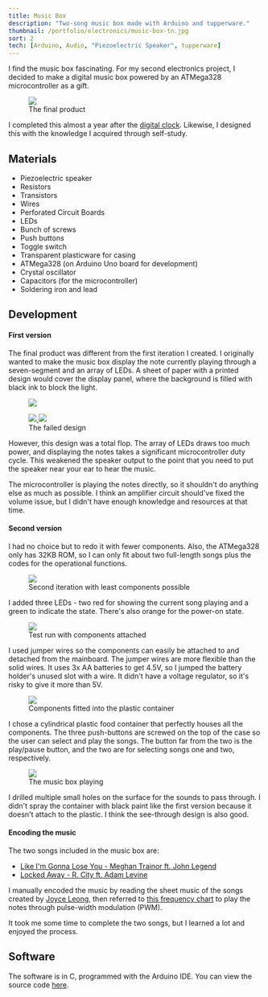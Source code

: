 ```yaml
---
title: Music Box
description: "Two-song music box made with Arduino and tupperware."
thumbnail: /portfolio/electronics/music-box-tn.jpg
sort: 2
tech: [Arduino, Audio, "Piezoelectric Speaker", tupperware]
---
```


I find the music box fascinating. For my second electronics project, I decided to make a digital music box powered by an ATMega328 microcontroller as a gift.

<figure>
  <a href="/portfolio/electronics/music-box-07.jpg" target="_blank">
    <img src="/portfolio/electronics/music-box-07.jpg" />
  </a>
  <figcaption>The final product</figcaption>
</figure>

I completed this almost a year after the [digital clock](/portfolio/electronics/digital-clock). Likewise, I designed this with the knowledge I acquired through self-study.

## Materials

- Piezoelectric speaker
- Resistors
- Transistors
- Wires
- Perforated Circuit Boards
- LEDs
- Bunch of screws
- Push buttons
- Toggle switch
- Transparent plasticware for casing
- ATMega328 (on Arduino Uno board for development)
- Crystal oscillator
- Capacitors (for the microcontroller)
- Soldering iron and lead

## Development

#### First version

The final product was different from the first iteration I created. I originally wanted to make the music box display the note currently playing through a seven-segment and an array of LEDs. A sheet of paper with a printed design would cover the display panel, where the background is filled with black ink to block the light.

<figure>
  <a href="/portfolio/electronics/music-box-03.jpg" target="_blank">
    <img src="/portfolio/electronics/music-box-03.jpg" />
  </a>
</figure>

<figure>
  <a href="/portfolio/electronics/music-box-01.jpg" target="_blank">
    <img class="sm" src="/portfolio/electronics/music-box-01.jpg" />
  </a>
  <a href="/portfolio/electronics/music-box-02.jpg" target="_blank">
    <img class="sm" src="/portfolio/electronics/music-box-02.jpg" />
  </a>
  <figcaption>The failed design</figcaption>
</figure>

However, this design was a total flop. The array of LEDs draws too much power, and displaying the notes takes a significant microcontroller duty cycle. This weakened the speaker output to the point that you need to put the speaker near your ear to hear the music.

The microcontroller is playing the notes directly, so it shouldn't do anything else as much as possible. I think an amplifier circuit should've fixed the volume issue, but I didn't have enough knowledge and resources at that time.

#### Second version

I had no choice but to redo it with fewer components. Also, the ATMega328 only has 32KB ROM, so I can only fit about two full-length songs plus the codes for the operational functions.

<figure>
  <a href="/portfolio/electronics/music-box-04.jpg" target="_blank">
    <img src="/portfolio/electronics/music-box-04.jpg" />
  </a>
  <figcaption>Second iteration with least components possible</figcaption>
</figure>

I added three LEDs - two red for showing the current song playing and a green to indicate the state. There's also orange for the power-on state.

<figure>
  <a href="/portfolio/electronics/music-box-05.jpg" target="_blank">
    <img src="/portfolio/electronics/music-box-05.jpg" />
  </a>
  <figcaption>Test run with components attached</figcaption>
</figure>

I used jumper wires so the components can easily be attached to and detached from the mainboard. The jumper wires are more flexible than the solid wires. It uses 3x AA batteries to get 4.5V, so I jumped the battery holder's unused slot with a wire. It didn't have a voltage regulator, so it's risky to give it more than 5V.

<figure>
  <a href="/portfolio/electronics/music-box-06.jpg" target="_blank">
    <img src="/portfolio/electronics/music-box-06.jpg" />
  </a>
  <figcaption>Components fitted into the plastic container</figcaption>
</figure>

I chose a cylindrical plastic food container that perfectly houses all the components. The three push-buttons are screwed on the top of the case so the user can select and play the songs. The button far from the two is the play/pause button, and the two are for selecting songs one and two, respectively.

<figure>
  <a href="/portfolio/electronics/music-box-08.jpg" target="_blank">
    <img src="/portfolio/electronics/music-box-08.jpg" />
  </a>
  <figcaption>The music box playing</figcaption>
</figure>

I drilled multiple small holes on the surface for the sounds to pass through. I didn't spray the container with black paint like the first version because it doesn't attach to the plastic. I think the see-through design is also good.

#### Encoding the music

The two songs included in the music box are:

- [Like I'm Gonna Lose You - Meghan Trainor ft. John Legend](https://www.youtube.com/watch?v=2-MBfn8XjIU)
- [Locked Away - R. City ft. Adam Levine](https://www.youtube.com/watch?v=6GUm5g8SG4o)

I manually encoded the music by reading the sheet music of the songs created by [Joyce Leong](https://joycemusic1.com/), then referred to [this frequency chart](https://pages.mtu.edu/~suits/notefreqs.html) to play the notes through pulse-width modulation (PWM).

It took me some time to complete the two songs, but I learned a lot and enjoyed the process.

## Software

The software is in C, programmed with the Arduino IDE. You can view the source code [here](https://github.com/johnillo/KateMusicBox).
